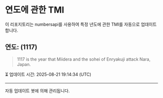 
# 연도에 관한 TMI

이 리포지토리는 numbersapi를 사용하여 특정 년도에 관한 TMI를 자동으로 업데이트합니다.

## 연도: (1117)
> 1117 is the year that Miidera and the sohei of Enryakuji attack Nara, Japan.

⏳ 업데이트 시간: 2025-08-21 19:14:34 (UTC)

---
자동 업데이트 봇에 의해 관리됩니다.
